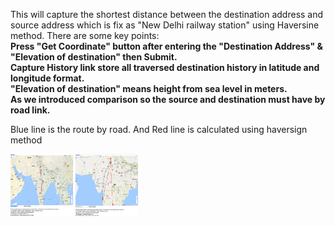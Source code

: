 <html>
<body>
<p>This will capture the shortest distance between the destination address and source address which is fix as "New Delhi railway station" using Haversine method. There are some key points: <br/>
	<b>Press "Get Coordinate" button after entering the "Destination Address" & "Elevation of destination" then Submit.</b></br>
	<b>Capture History link store all traversed destination history in latitude and longitude format.</b></br>
	<b>"Elevation of destination" means height from sea level in meters.</b></br>
	<b>As we introduced comparison so the source and destination must have by road link.</b>

<p>Blue line is the route by road. And Red line is calculated using haversign method</p>

<img src="https://github.com/iminnovation/ShortestPathGoogleMap/blob/master/images/Image1.png" width="100" height="100"/>

<img src="https://github.com/iminnovation/ShortestPathGoogleMap/blob/master/images/Image2.png" width="100" height="100"/>

</body>
</html>